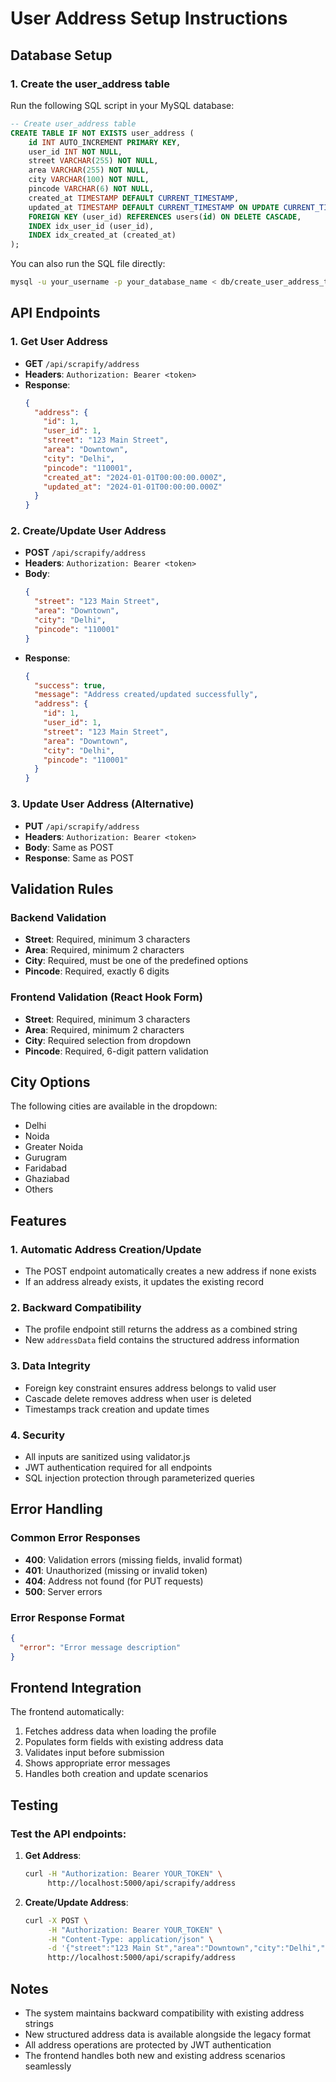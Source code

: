 # User Address Setup Instructions

## Database Setup

### 1. Create the user_address table

Run the following SQL script in your MySQL database:

```sql
-- Create user_address table
CREATE TABLE IF NOT EXISTS user_address (
    id INT AUTO_INCREMENT PRIMARY KEY,
    user_id INT NOT NULL,
    street VARCHAR(255) NOT NULL,
    area VARCHAR(255) NOT NULL,
    city VARCHAR(100) NOT NULL,
    pincode VARCHAR(6) NOT NULL,
    created_at TIMESTAMP DEFAULT CURRENT_TIMESTAMP,
    updated_at TIMESTAMP DEFAULT CURRENT_TIMESTAMP ON UPDATE CURRENT_TIMESTAMP,
    FOREIGN KEY (user_id) REFERENCES users(id) ON DELETE CASCADE,
    INDEX idx_user_id (user_id),
    INDEX idx_created_at (created_at)
);
```

You can also run the SQL file directly:
```bash
mysql -u your_username -p your_database_name < db/create_user_address_table.sql
```

## API Endpoints

### 1. Get User Address
- **GET** `/api/scrapify/address`
- **Headers**: `Authorization: Bearer <token>`
- **Response**: 
  ```json
  {
    "address": {
      "id": 1,
      "user_id": 1,
      "street": "123 Main Street",
      "area": "Downtown",
      "city": "Delhi",
      "pincode": "110001",
      "created_at": "2024-01-01T00:00:00.000Z",
      "updated_at": "2024-01-01T00:00:00.000Z"
    }
  }
  ```

### 2. Create/Update User Address
- **POST** `/api/scrapify/address`
- **Headers**: `Authorization: Bearer <token>`
- **Body**:
  ```json
  {
    "street": "123 Main Street",
    "area": "Downtown",
    "city": "Delhi",
    "pincode": "110001"
  }
  ```
- **Response**:
  ```json
  {
    "success": true,
    "message": "Address created/updated successfully",
    "address": {
      "id": 1,
      "user_id": 1,
      "street": "123 Main Street",
      "area": "Downtown",
      "city": "Delhi",
      "pincode": "110001"
    }
  }
  ```

### 3. Update User Address (Alternative)
- **PUT** `/api/scrapify/address`
- **Headers**: `Authorization: Bearer <token>`
- **Body**: Same as POST
- **Response**: Same as POST

## Validation Rules

### Backend Validation
- **Street**: Required, minimum 3 characters
- **Area**: Required, minimum 2 characters
- **City**: Required, must be one of the predefined options
- **Pincode**: Required, exactly 6 digits

### Frontend Validation (React Hook Form)
- **Street**: Required, minimum 3 characters
- **Area**: Required, minimum 2 characters
- **City**: Required selection from dropdown
- **Pincode**: Required, 6-digit pattern validation

## City Options
The following cities are available in the dropdown:
- Delhi
- Noida
- Greater Noida
- Gurugram
- Faridabad
- Ghaziabad
- Others

## Features

### 1. Automatic Address Creation/Update
- The POST endpoint automatically creates a new address if none exists
- If an address already exists, it updates the existing record

### 2. Backward Compatibility
- The profile endpoint still returns the address as a combined string
- New `addressData` field contains the structured address information

### 3. Data Integrity
- Foreign key constraint ensures address belongs to valid user
- Cascade delete removes address when user is deleted
- Timestamps track creation and update times

### 4. Security
- All inputs are sanitized using validator.js
- JWT authentication required for all endpoints
- SQL injection protection through parameterized queries

## Error Handling

### Common Error Responses
- **400**: Validation errors (missing fields, invalid format)
- **401**: Unauthorized (missing or invalid token)
- **404**: Address not found (for PUT requests)
- **500**: Server errors

### Error Response Format
```json
{
  "error": "Error message description"
}
```

## Frontend Integration

The frontend automatically:
1. Fetches address data when loading the profile
2. Populates form fields with existing address data
3. Validates input before submission
4. Shows appropriate error messages
5. Handles both creation and update scenarios

## Testing

### Test the API endpoints:

1. **Get Address**:
   ```bash
   curl -H "Authorization: Bearer YOUR_TOKEN" \
        http://localhost:5000/api/scrapify/address
   ```

2. **Create/Update Address**:
   ```bash
   curl -X POST \
        -H "Authorization: Bearer YOUR_TOKEN" \
        -H "Content-Type: application/json" \
        -d '{"street":"123 Main St","area":"Downtown","city":"Delhi","pincode":"110001"}' \
        http://localhost:5000/api/scrapify/address
   ```

## Notes

- The system maintains backward compatibility with existing address strings
- New structured address data is available alongside the legacy format
- All address operations are protected by JWT authentication
- The frontend handles both new and existing address scenarios seamlessly 